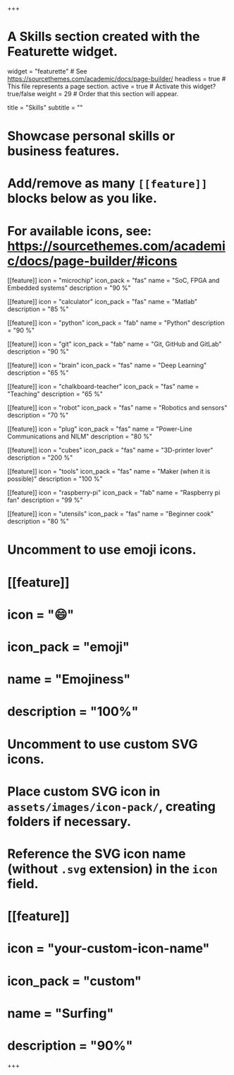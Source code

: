 +++
# A Skills section created with the Featurette widget.
widget = "featurette"  # See https://sourcethemes.com/academic/docs/page-builder/
headless = true  # This file represents a page section.
active = true  # Activate this widget? true/false
weight = 29  # Order that this section will appear.

title = "Skills"
subtitle = ""

# Showcase personal skills or business features.
# 
# Add/remove as many `[[feature]]` blocks below as you like.
# 
# For available icons, see: https://sourcethemes.com/academic/docs/page-builder/#icons

[[feature]]
  icon = "microchip"
  icon_pack = "fas"
  name = "SoC, FPGA and Embedded systems"
  description = "90 %" 
  
[[feature]]
  icon = "calculator"
  icon_pack = "fas"
  name = "Matlab"
  description = "85 %"
    
[[feature]]
  icon = "python"
  icon_pack = "fab"
  name = "Python"
  description = "90 %"
    
[[feature]]
  icon = "git"
  icon_pack = "fab"
  name = "Git, GitHub and GitLab"
  description = "90 %" 
  
[[feature]]
  icon = "brain"
  icon_pack = "fas"
  name = "Deep Learning"
  description = "65 %" 
  
[[feature]]
  icon = "chalkboard-teacher"
  icon_pack = "fas"
  name = "Teaching"
  description = "65 %" 
  
[[feature]]
  icon = "robot"
  icon_pack = "fas"
  name = "Robotics and sensors"
  description = "70 %"
  
[[feature]]
  icon = "plug"
  icon_pack = "fas"
  name = "Power-Line Communications and NILM"
  description = "80 %"
 
[[feature]]
  icon = "cubes"
  icon_pack = "fas"
  name = "3D-printer lover"
  description = "200 %"
  
[[feature]]
  icon = "tools"
  icon_pack = "fas"
  name = "Maker (when it is possible)"
  description = "100 %"

[[feature]]
  icon = "raspberry-pi"
  icon_pack = "fab"
  name = "Raspberry pi fan"
  description = "99 %"
  
[[feature]]
  icon = "utensils"
  icon_pack = "fas"
  name = "Beginner cook"
  description = "80 %"

  
# Uncomment to use emoji icons.
# [[feature]]
#  icon = ":smile:"
#  icon_pack = "emoji"
#  name = "Emojiness"
#  description = "100%"  

# Uncomment to use custom SVG icons.
# Place custom SVG icon in `assets/images/icon-pack/`, creating folders if necessary.
# Reference the SVG icon name (without `.svg` extension) in the `icon` field.
# [[feature]]
#  icon = "your-custom-icon-name"
#  icon_pack = "custom"
#  name = "Surfing"
#  description = "90%"

+++
